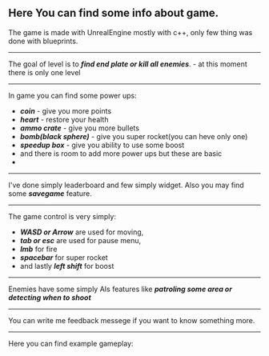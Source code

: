 Here You can find some info about game.
---

The game is made with UnrealEngine mostly with c++, only few thing was done with blueprints.

---

The goal of level is to ***find end plate or kill all enemies***. - at this moment there is only one level

---

In game you can find some power ups:
* ***coin*** - give you more points
* ***heart*** - restore your health
* ***ammo crate*** - give you more bullets
* ***bomb(black sphere)*** - give you super rocket(you can heve only one)
* ***speedup box*** - give you ability to use some boost 
* and there is room to add more power ups but these are basic
* 
---

I've done simply leaderboard and few simply widget.
Also you may find some ***savegame*** feature.

---

The game control is very simply:
* ***WASD or Arrow*** are used for moving,
* ***tab or esc*** are used for pause menu,
* ***lmb*** for fire
* ***spacebar*** for super rocket 
* and lastly ***left shift*** for boost

---

Enemies have some simply AIs features like ***patroling some area or detecting when to shoot***

---

You can write me feedback messege if you want to know something more.

---

Here you can find example gameplay: 
